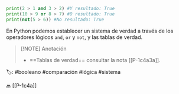 ```python title:operadoresLogicos.py
print(2 > 1 and 3 > 2) #Y resultado: True
print(10 > 9 or 8 > 7) #O resultado: True
print(not(5 > 6)) #No resultado: True
```

En Python podemos establecer un sistema de verdad a través de los operadores lógicos `and`, `or` y `not`, y las tablas de verdad.


> [!NOTE] Anotación 
> - ==Tablas de verdad== consultar la nota [[P-1c4a3a]].


🏷️: #booleano #comparación #lógica #sistema 

🔙 [[P-1c4a]]